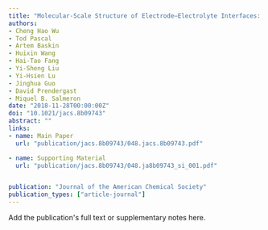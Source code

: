 ```yaml
---
title: "Molecular-Scale Structure of Electrode–Electrolyte Interfaces: The Case of Platinum in Aqueous Sulfuric Acid"
authors:
- Cheng Hao Wu
- Tod Pascal
- Artem Baskin
- Huixin Wang
- Hai-Tao Fang
- Yi-Sheng Liu
- Yi-Hsien Lu
- Jinghua Guo
- David Prendergast
- Miquel B. Salmeron
date: "2018-11-28T00:00:00Z"
doi: "10.1021/jacs.8b09743"
abstract: ""
links:
- name: Main Paper
  url: "publication/jacs.8b09743/048.jacs.8b09743.pdf"

- name: Supporting Material
  url: "publication/jacs.8b09743/048.ja8b09743_si_001.pdf"


publication: "Journal of the American Chemical Society"
publication_types: ["article-journal"]
---
```


Add the publication's full text or supplementary notes here.

